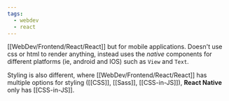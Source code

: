 ```yaml
---
tags:
  - webdev
  - react
---
```

[[WebDev/Frontend/React/React]] but for mobile applications. Doesn't use css or html to render anything, instead uses the *native* components for different platforms (ie, android and IOS) such as `View` and `Text`. 

Styling is also different, where [[WebDev/Frontend/React/React]] has multiple options for styling ([[CSS]], [[Sass]], [[CSS-in-JS]]), **React Native** only has [[CSS-in-JS]]. 